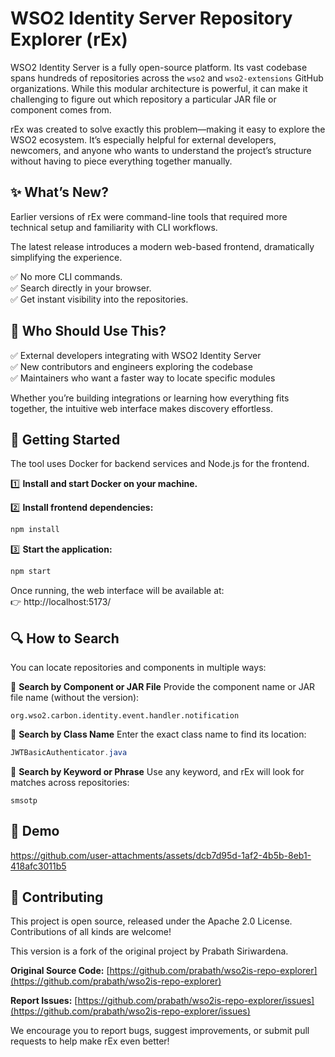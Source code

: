 # WSO2 Identity Server Repository Explorer (rEx)

WSO2 Identity Server is a fully open-source platform. Its vast codebase spans hundreds of repositories across the `wso2` and `wso2-extensions` GitHub organizations. While this modular architecture is powerful, it can make it challenging to figure out which repository a particular JAR file or component comes from.

rEx was created to solve exactly this problem—making it easy to explore the WSO2 ecosystem. It’s especially helpful for external developers, newcomers, and anyone who wants to understand the project’s structure without having to piece everything together manually.

## ✨ What’s New?

Earlier versions of rEx were command-line tools that required more technical setup and familiarity with CLI workflows.

The latest release introduces a modern web-based frontend, dramatically simplifying the experience.

✅ No more CLI commands.  
✅ Search directly in your browser.  
✅ Get instant visibility into the repositories.

## 🌱 Who Should Use This?

✅ External developers integrating with WSO2 Identity Server  
✅ New contributors and engineers exploring the codebase  
✅ Maintainers who want a faster way to locate specific modules

Whether you’re building integrations or learning how everything fits together, the intuitive web interface makes discovery effortless.

## 🚀 Getting Started

The tool uses Docker for backend services and Node.js for the frontend.

1️⃣ **Install and start Docker on your machine.**

2️⃣ **Install frontend dependencies:**

```bash
npm install
````

3️⃣ **Start the application:**

```bash
npm start
```

Once running, the web interface will be available at:  
👉 http://localhost:5173/

## 🔍 How to Search

You can locate repositories and components in multiple ways:

🔹 **Search by Component or JAR File** Provide the component name or JAR file name (without the version):

```pgsql
org.wso2.carbon.identity.event.handler.notification
```

🔹 **Search by Class Name** Enter the exact class name to find its location:

```java
JWTBasicAuthenticator.java
```

🔹 **Search by Keyword or Phrase** Use any keyword, and rEx will look for matches across repositories:

```nginx
smsotp
```

## 🎥 Demo


https://github.com/user-attachments/assets/dcb7d95d-1af2-4b5b-8eb1-418afc3011b5



## 🙌 Contributing

This project is open source, released under the Apache 2.0 License. Contributions of all kinds are welcome\!

This version is a fork of the original project by Prabath Siriwardena.

**Original Source Code:** [https://github.com/prabath/wso2is-repo-explorer](https://github.com/prabath/wso2is-repo-explorer)

**Report Issues:** [https://github.com/prabath/wso2is-repo-explorer/issues](https://github.com/prabath/wso2is-repo-explorer/issues)

We encourage you to report bugs, suggest improvements, or submit pull requests to help make rEx even better\!

```
```
